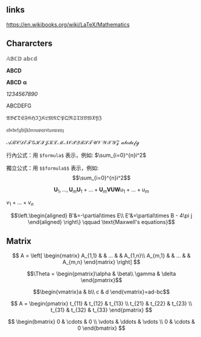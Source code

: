 

## links
https://en.wikibooks.org/wiki/LaTeX/Mathematics


## Chararcters

$\mathbb{ABCD}$
$\mathbb{abcd}$

$\mathbf{ABCD}$

**ABCD**
$\mathbf{ \alpha}$

$\mathit{1234567890}$

$\mathrm{ABCDEFG}$

$\mathfrak{ABCDEFGHIJKLMNOPQRSTUVWXYZ}$

$\mathfrak{abcdefghijklmnopqrstuvwxyz}$

$\mathcal{ABCDEFGHIJKLMNOPQRSTUVWXYZ}$
$\mathcal{abcdefg}$


行內公式：用 ```$formula$``` 表示，例如:
$\sum_{i=0}^{n}i^2$

獨立公式：用 ```$$formula$$``` 表示，例如:
$$\sum_{i=0}^{n}i^2$$



```math
\mathbf{U}_1,...,\mathbf{U}_m
\mathbf{U}_1+...+\mathbf{U}_m

\mathbf{V}
\mathbf{U}
\mathbf{W}
u_1+...+u_m
```

$v_1+...+v_n$

~~~math #maxwellEq
\left.\begin{aligned}
B'&=-\partial\times E\\
E'&=\partial\times B - 4\pi j
\end{aligned}
\right\}
\qquad \text{Maxwell's equations}
~~~



## Matrix

$$
A =
\left[
 \begin{matrix}
   A_{1,1} & & ... & & A_{1,n}\\
   A_{m,1} & & ... & & A_{m,n}
  \end{matrix}
\right]
$$

$$\Theta = \begin{pmatrix}\alpha & \beta\\
\gamma & \delta
\end{pmatrix}$$


$$\begin{vmatrix}a & b\\
c & d
\end{vmatrix}=ad-bc$$

$$
A =
  \begin{pmatrix}
  t_{11} & t_{12} & t_{13} \\
  t_{21} & t_{22} & t_{23} \\
  t_{31} & t_{32} & t_{33}
  \end{pmatrix}
$$

$$
\begin{bmatrix} 0 & \cdots & 0 \\ \vdots & \ddots & \vdots \\ 0 & \cdots & 0 \end{bmatrix}
$$
